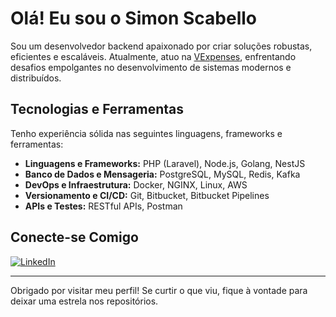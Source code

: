 # Olá! Eu sou o Simon Scabello

Sou um desenvolvedor backend apaixonado por criar soluções robustas, eficientes e escaláveis. Atualmente, atuo na [VExpenses](https://vexpenses.com.br/), enfrentando desafios empolgantes no desenvolvimento de sistemas modernos e distribuídos.

## Tecnologias e Ferramentas

Tenho experiência sólida nas seguintes linguagens, frameworks e ferramentas:

- **Linguagens e Frameworks:** PHP (Laravel), Node.js, Golang, NestJS 
- **Banco de Dados e Mensageria:** PostgreSQL, MySQL, Redis, Kafka  
- **DevOps e Infraestrutura:** Docker, NGINX, Linux, AWS  
- **Versionamento e CI/CD:** Git, Bitbucket, Bitbucket Pipelines  
- **APIs e Testes:** RESTful APIs, Postman

## Conecte-se Comigo

[![LinkedIn](https://img.shields.io/badge/LinkedIn-Conectar-blue)](https://www.linkedin.com/in/simon-scabello-b06b7716a/)

---

Obrigado por visitar meu perfil! Se curtir o que viu, fique à vontade para deixar uma estrela nos repositórios.
